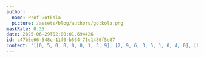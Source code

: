 ```yaml
---
author:
  name: Prof Gotkola
  picture: /assets/blog/authors/gotkola.png
maskRate: 0.35
date: 2025-06-29T02:00:01.694426
id: c47b5e66-548c-11f0-b564-71e1480f5e87
content: '[[0, 5, 0, 0, 0, 0, 1, 3, 9], [2, 9, 6, 3, 5, 1, 0, 4, 0], [0, 1, 8, 0, 7, 0, 5, 6, 2], [8, 4, 0, 9, 3, 0, 6, 1, 5], [7, 3, 1, 5, 6, 8, 2, 0, 4], [9, 6, 5, 2, 0, 0, 8, 7, 3], [0, 8, 3, 0, 4, 0, 9, 0, 7], [0, 2, 4, 7, 9, 0, 3, 8, 6], [0, 0, 0, 0, 8, 3, 0, 0, 0]]'
---
```

